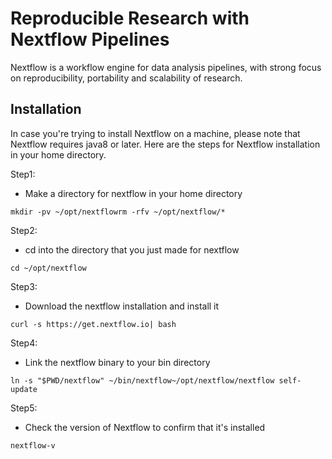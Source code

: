 # Reproducible Research with Nextflow Pipelines
Nextflow is a workflow engine for data analysis pipelines, with strong focus on reproducibility, portability and scalability of research.

## Installation

In case you're trying to install Nextflow on a machine, please note that Nextflow requires java8 or later.
Here are the steps for Nextflow installation in your home directory.

Step1:
- Make a directory for nextflow in your home directory
```
mkdir -pv ~/opt/nextflowrm -rfv ~/opt/nextflow/*
```

Step2:
- cd into the directory that you just made for nextflow
```
cd ~/opt/nextflow
```

Step3:
- Download the nextflow installation and install it
```
curl -s https://get.nextflow.io| bash
```

Step4:
- Link the nextflow binary to your bin directory
```
ln -s "$PWD/nextflow" ~/bin/nextflow~/opt/nextflow/nextflow self-update
```

Step5:
- Check the version of Nextflow to confirm that it's installed
```
nextflow-v
```
